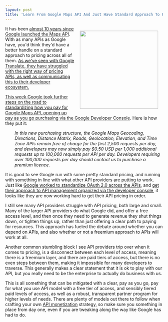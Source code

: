 ```yaml
---
layout: post
title: 'Learn From Google Maps API And Just Have Standard Approach To Free And Paid Tiers For Your API From The Beginning'
---
```

<p><img style="padding: 15px;" src="https://s3.amazonaws.com/kinlane-productions/bw-icons/bw-map-pricing.png" alt="" width="250" align="right" /></p>
<p>It has been <a href="http://apievangelist.com/2011/01/30/history-of-apis--google-maps-api/">almost 10 years since Google launched the Maps API</a>. With as many APIs as Google have, you'd think they'd have a better handle on a standard approach to pricing across all of them. <a href="http://apievangelist.com/2011/01/30/history-of-apis--google-maps-api/">As we've seen with Google Translate, they have struggled with the right way of pricing APIs, as well as communicating this to their developer ecosystem.</a></p>
<p><a href="http://googlegeodevelopers.blogspot.com/2015/09/introducing-more-flexible-option-to.html">This week Google took further steps on the road to standardizing how you pay for Google Maps API, opening up pay as you go purchasing via the Google Developer Console</a>. Here is how they put it:</p>
<p style="padding-left: 30px;"><em>In this new purchasing structure, the Google Maps Geocoding, Directions, Distance Matrix, Roads, Geolocation, Elevation, and Time Zone APIs remain free of charge for the first 2,500 requests per day, and developers may now simply pay $0.50 USD per 1,000 additional requests up to 100,000 requests per API per day. Developers requiring over 100,000 requests per day should&nbsp;contact us&nbsp;to purchase a premium licence.</em></p>
<p>It is good to see Google run with some pretty standard pricing, and running with something in line with what other API providers are putting to work. Just like <a href="http://apievangelist.com/2011/03/14/google-api-access-with-oauth-20/">Google worked to standardize OAuth 2.0 across the APIs</a>, and <a href="http://apievangelist.com/2011/05/21/google-apis-console/">get their approach to API management organized via the developer console</a>, it looks like they are now working hard to get their API pricing in order.</p>
<p><span>I still see many API providers struggle with API pricing, both large and small. Many of the larger API providers do what Google did, and offer a free access level, and then once they need to generate revenue they shut things down, or tighten things up, rather than just offering a clear path to paying for resources. This approach has fueled the debate around whether you can depend on APIs, and also whether or not a freemium approach to APIs will work at all.</span></p>
<p><span>Another common stumbling block I see API providers trip over when it comes to pricing, is a disconnect between each level of access, meaning there is a freemium layer, and there are paid tiers of access, but there is no even steps between them, making it impossible for many developers to traverse. This generally makes a clear statement that it is ok to play with our API, but you really need to be the enterprise to actually do business with us.<br /></span></p>
<p>This is all something that can be mitigated with a clear, pay as you go, pay for what you use API model with a free tier of access, and sensibly tiered paid levels of access, as well as a robust, transparent partner program for higher levels of needs. There are plenty of models out there to follow when crafting your own <a href="http://monetization.apievangelist.com/">API monetization</a> strategy, so make sure you something in place from day one, even if you are tweaking along the way like Google has had to do.</p>